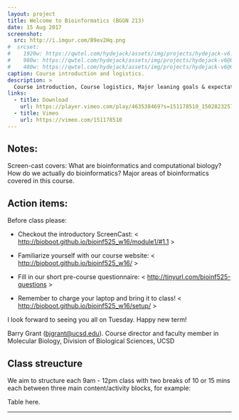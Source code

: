 ```yaml
---
layout: project
title: Welcome to Bioinformatics (BGGN 213)
date: 15 Aug 2017
screenshot:
  src: http://i.imgur.com/B9ev2Hq.png
#  srcset:
#    1920w: https://qwtel.com/hydejack/assets/img/projects/hydejack-v6.jpg
#    960w: https://qwtel.com/hydejack/assets/img/projects/hydejack-v6@0,5x.jpg
#    480w: https://qwtel.com/hydejack/assets/img/projects/hydejack-v6@0,25x.jpg
caption: Course introduction and logistics.
description: >
  Course introduction, Course logistics, Major leaning goals & expectations.
links:
  - title: Download
    url: https://player.vimeo.com/play/463538469?s=151178510_1502823257_930cd93766f9b7a24ee19002da57b6a1&loc=external&context=Vimeo%5CController%5CClipController.main&download=1
  - title: Vimeo
    url: https://vimeo.com/151178510
---
```


## Notes:  
Screen-cast covers: What are bioinformatics and computational biology? How do we actually do bioinformatics? Major areas of bioinformatics covered in this course.

## Action items:
Before class please:

* Checkout the introductory ScreenCast:
< http://bioboot.github.io/bioinf525_w16/module1/#1.1 >

* Familiarize yourself with our course website:
< http://bioboot.github.io/bioinf525_w16/ >

* Fill in our short pre-course questionnaire:
< http://tinyurl.com/bioinf525-questions >

* Remember to charge your laptop and bring it to class!
< http://bioboot.github.io/bioinf525_w16/setup/ >

I look forward to seeing you all on Tuesday.
Happy new term!

Barry Grant (bjgrant@ucsd.edu).
Course director and faculty member in Molecular Biology, Division of Biological Sciences, UCSD

## Class streucture
We aim to structure each 9am - 12pm class with two breaks of 10 or 15 mins each between three main content/activity blocks, for example:

Table here.


***


